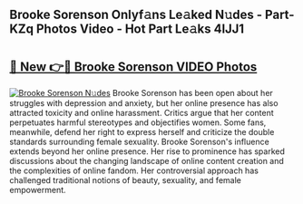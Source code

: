 ## Brooke Sorenson Onlyf𝚊ns Le𝚊ked N𝚞des - Part-KZq Photos Video - Hot Part Le𝚊ks 4lJJ1

# <h2><a href="http://ab89442.deff.icu/?id=Brooke+Sorenson">🔗 New 👉🔴 Brooke Sorenson VIDEO Photos</a></h2>

[![Brooke Sorenson N𝚞des](https://i.imgur.com/rIISA9y.gif)](http://ab89442.deff.icu/?id=Brooke+Sorenson)
Brooke Sorenson has been open about her struggles with depression and anxiety, but her online presence has also attracted toxicity and online harassment. Critics argue that her content perpetuates harmful stereotypes and objectifies women. Some fans, meanwhile, defend her right to express herself and criticize the double standards surrounding female sexuality. Brooke Sorenson's influence extends beyond her online presence. Her rise to prominence has sparked discussions about the changing landscape of online content creation and the complexities of online fandom. Her controversial approach has challenged traditional notions of beauty, sexuality, and female empowerment.
